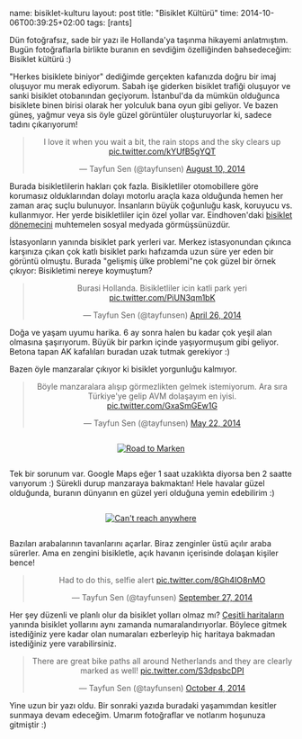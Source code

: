 name: bisiklet-kulturu
layout: post
title: "Bisiklet Kültürü"
time: 2014-10-06T00:39:25+02:00
tags: [rants]

Dün fotoğrafsız, sade bir yazı ile Hollanda'ya taşınma hikayemi anlatmıştım. Bugün fotoğraflarla birlikte buranın en sevdiğim özelliğinden bahsedeceğim: Bisiklet kültürü :)

"Herkes bisiklete biniyor" dediğimde gerçekten kafanızda doğru bir imaj oluşuyor mu merak ediyorum. Sabah işe giderken bisiklet trafiği oluşuyor ve sanki bisiklet otobanından geçiyorum. İstanbul'da da mümkün olduğunca bisiklete binen birisi olarak her yolculuk bana oyun gibi geliyor. Ve bazen güneş, yağmur veya sis öyle güzel görüntüler oluşturuyorlar ki, sadece tadını çıkarıyorum!

<blockquote class="twitter-tweet" align="center" lang="en"><p>I love it when you wait a bit, the rain stops and the sky clears up <a href="http://t.co/kYUfB5gYQT">pic.twitter.com/kYUfB5gYQT</a></p>&mdash; Tayfun Sen (@tayfunsen) <a href="https://twitter.com/tayfunsen/status/498544877656080384">August 10, 2014</a></blockquote>

Burada bisikletlilerin hakları çok fazla. Bisikletliler otomobillere göre korumasız olduklarından dolayı motorlu araçla kaza olduğunda hemen her zaman araç suçlu bulunuyor. İnsanların büyük çoğunluğu kask, koruyucu vs. kullanmıyor. Her yerde bisikletliler için özel yollar var. Eindhoven'daki <a href="http://en.wikipedia.org/wiki/Hovenring">bisiklet dönemecini</a> muhtemelen sosyal medyada görmüşsünüzdür.

İstasyonların yanında bisiklet park yerleri var. Merkez istasyonundan çıkınca karşınıza çıkan çok katlı bisiklet parkı hafızamda uzun süre yer eden bir görüntü olmuştu. Burada "gelişmiş ülke problemi"ne çok güzel bir örnek çıkıyor: Bisikletimi nereye koymuştum?

<blockquote class="twitter-tweet" align="center" lang="en"><p>Burasi Hollanda. Bisikletliler icin katli park yeri <a href="http://t.co/PiUN3qm1bK">pic.twitter.com/PiUN3qm1bK</a></p>&mdash; Tayfun Sen (@tayfunsen) <a href="https://twitter.com/tayfunsen/status/460061471846957056">April 26, 2014</a></blockquote>

Doğa ve yaşam uyumu harika. 6 ay sonra halen bu kadar çok yeşil alan olmasına şaşırıyorum. Büyük bir parkın içinde yaşıyormuşum gibi geliyor. Betona tapan AK kafalıları buradan uzak tutmak gerekiyor :)

Bazen öyle manzaralar çıkıyor ki bisiklet yorgunluğu kalmıyor.

<blockquote class="twitter-tweet" align="center" lang="en"><p>Böyle manzaralara alışıp görmezlikten gelmek istemiyorum. Ara sıra Türkiye&#39;ye gelip AVM dolaşayım en iyisi. <a href="http://t.co/GxaSmGEw1G">pic.twitter.com/GxaSmGEw1G</a></p>&mdash; Tayfun Sen (@tayfunsen) <a href="https://twitter.com/tayfunsen/status/469567539937554433">May 22, 2014</a></blockquote>

<div style="text-align: center; margin: 2em auto;">
<a href="https://www.flickr.com/photos/typhoon476/15091799561" title="Road to Marken by tayfun, on Flickr"><img src="https://farm6.staticflickr.com/5556/15091799561_4c3f6df67f_z.jpg" alt="Road to Marken"></a>
</div>

Tek bir sorunum var. Google Maps eğer 1 saat uzaklıkta diyorsa ben 2 saatte varıyorum :) Sürekli durup manzaraya bakmaktan! Hele havalar güzel olduğunda, buranın dünyanın en güzel yeri olduğuna yemin edebilirim :)

<div style="text-align: center; margin: 2em auto;">
<a href="https://www.flickr.com/photos/typhoon476/15248662948" title="Can&#x27;t reach anywhere by tayfun, on Flickr"><img src="https://farm6.staticflickr.com/5600/15248662948_92fac13b11.jpg" alt="Can&#x27;t reach anywhere"></a>
</div>

Bazıları arabalarının tavanlarını açarlar. Biraz zenginler üstü açılır araba sürerler. Ama en zengini bisikletle, açık havanın içerisinde dolaşan kişiler bence!

<blockquote class="twitter-tweet" align="center" lang="en"><p>Had to do this, selfie alert <a href="http://t.co/8Gh4IO8nMO">pic.twitter.com/8Gh4IO8nMO</a></p>&mdash; Tayfun Sen (@tayfunsen) <a href="https://twitter.com/tayfunsen/status/515781731107237888">September 27, 2014</a></blockquote>

Her şey düzenli ve planlı olur da bisiklet yolları olmaz mı? <a href="http://www.holland-cycling.com/where-to-go/long-distance-cycle-routes/national-long-distance-cycle-network">Çeşitli haritaların</a> yanında bisiklet yollarını aynı zamanda numaralandırıyorlar. Böylece gitmek istediğiniz yere kadar olan numaraları ezberleyip hiç haritaya bakmadan istediğiniz yere varabilirsiniz.

<blockquote class="twitter-tweet" align="center" lang="en"><p>There are great bike paths all around Netherlands and they are clearly marked as well! <a href="http://t.co/S3dpsbcDPI">pic.twitter.com/S3dpsbcDPI</a></p>&mdash; Tayfun Sen (@tayfunsen) <a href="https://twitter.com/tayfunsen/status/518385835037974528">October 4, 2014</a></blockquote>

Yine uzun bir yazı oldu. Bir sonraki yazıda buradaki yaşamımdan kesitler sunmaya devam edeceğim. Umarım fotoğraflar ve notlarım hoşunuza gitmiştir :)
